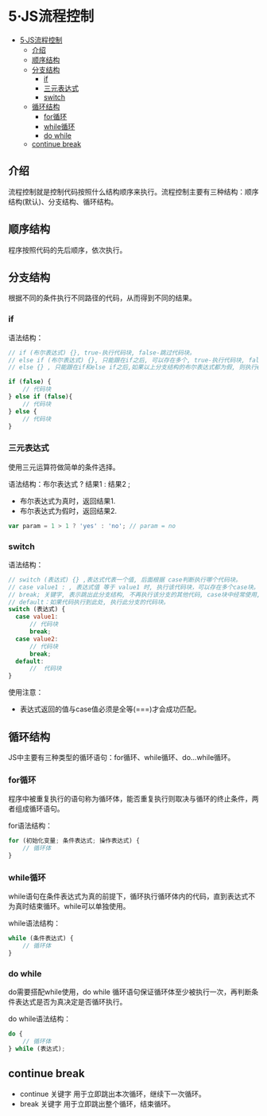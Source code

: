 # 5·JS流程控制

<!-- TOC -->
* [5·JS流程控制](#5js流程控制)
  * [介绍](#介绍)
  * [顺序结构](#顺序结构)
  * [分支结构](#分支结构)
    * [if](#if)
    * [三元表达式](#三元表达式)
    * [switch](#switch)
  * [循环结构](#循环结构)
    * [for循环](#for循环)
    * [while循环](#while循环)
    * [do while](#do-while)
  * [continue break](#continue-break)
<!-- TOC -->

## 介绍
流程控制就是控制代码按照什么结构顺序来执行。流程控制主要有三种结构：顺序结构(默认)、分支结构、循环结构。

## 顺序结构
程序按照代码的先后顺序，依次执行。

## 分支结构
根据不同的条件执行不同路径的代码，从而得到不同的结果。

### if
语法结构：
```js
// if (布尔表达式) {}, true-执行代码块, false-跳过代码块。
// else if (布尔表达式) {}, 只能跟在if之后, 可以存在多个, true-执行代码块, false-跳过代码块。
// else {} , 只能跟在if和else if之后,如果以上分支结构的布尔表达式都为假, 则执行else中的代码块。

if (false) {
    // 代码块
} else if (false){
    // 代码块
} else {
    // 代码块
}
```

### 三元表达式
使用三元运算符做简单的条件选择。  

语法结构：布尔表达式 ? 结果1 : 结果2 ;
- 布尔表达式为真时，返回结果1.
- 布尔表达式为假时，返回结果2.

```js
var param = 1 > 1 ? 'yes' : 'no'; // param = no
```

### switch
语法结构：
```js
// switch (表达式) {} ,表达式代表一个值, 后面根据 case判断执行哪个代码块。
// case value1 : , 表达式值 等于 value1 时, 执行该代码块，可以存在多个case块。
// break; 关键字, 表示跳出此分支结构, 不再执行该分支的其他代码, case块中经常使用, 如果case中不使用则可能导致表达式满足多个case块的条件而执行多个代码块。
// default：如果代码执行到此处, 执行此分支的代码块。
switch (表达式) {
  case value1:
      // 代码块
      break;
  case value2:
      // 代码块
      break;
  default:
      //  代码块
}
```

使用注意：
- 表达式返回的值与case值必须是全等(===)才会成功匹配。

## 循环结构
JS中主要有三种类型的循环语句：for循环、while循环、do...while循环。

### for循环
程序中被重复执行的语句称为循环体，能否重复执行则取决与循环的终止条件，两者组成循环语句。

for语法结构：
```js
for (初始化变量; 条件表达式; 操作表达式) {
    // 循环体
}
```

### while循环
while语句在条件表达式为真的前提下，循环执行循环体内的代码，直到表达式不为真时结束循环。while可以单独使用。

while语法结构：
```js
while (条件表达式) {
    // 循环体
}
```

### do while
do需要搭配while使用，do while 循环语句保证循环体至少被执行一次，再判断条件表达式是否为真决定是否循环执行。

do while语法结构：
```js
do {
    // 循环体
} while (表达式);
```

## continue break
- continue 关键字 用于立即跳出本次循环，继续下一次循环。
- break 关键字 用于立即跳出整个循环，结束循环。


